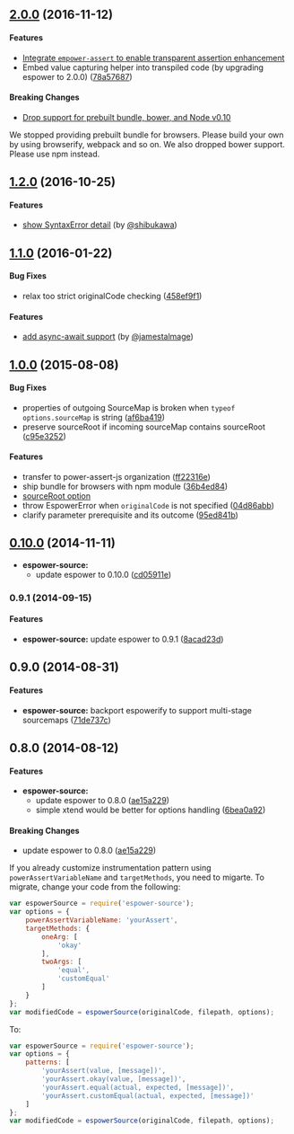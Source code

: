 ## [2.0.0](https://github.com/power-assert-js/espower-source/releases/tag/v2.0.0) (2016-11-12)


#### Features

* [Integrate `empower-assert` to enable transparent assertion enhancement](https://github.com/power-assert-js/espower-source/pull/11)
* Embed value capturing helper into transpiled code (by upgrading espower to 2.0.0) ([78a57687](https://github.com/power-assert-js/espower-source/commit/78a57687b142ae99a0eae3566042a1467c016b1e))


#### Breaking Changes

* [Drop support for prebuilt bundle, bower, and Node v0.10](https://github.com/power-assert-js/espower-source/pull/12)

We stopped providing prebuilt bundle for browsers. Please build your own by using browserify, webpack and so on.
We also dropped bower support. Please use npm instead.


## [1.2.0](https://github.com/power-assert-js/espower-source/releases/tag/v1.2.0) (2016-10-25)


#### Features

* [show SyntaxError detail](https://github.com/power-assert-js/espower-source/pull/10) (by [@shibukawa](https://github.com/shibukawa))


## [1.1.0](https://github.com/power-assert-js/espower-source/releases/tag/v1.1.0) (2016-01-22)


#### Bug Fixes

* relax too strict originalCode checking ([458ef9f1](https://github.com/power-assert-js/espower-source/commit/458ef9f1e916e3496945f046bafd36497c08fe10))


#### Features

* [add async-await support](https://github.com/power-assert-js/espower-source/pull/8) (by [@jamestalmage](https://github.com/jamestalmage))


## [1.0.0](https://github.com/power-assert-js/espower-source/releases/tag/v1.0.0) (2015-08-08)


#### Bug Fixes

* properties of outgoing SourceMap is broken when `typeof options.sourceMap` is string ([af6ba419](https://github.com/power-assert-js/espower-source/commit/af6ba419fb01ee79a4fefe4c3acc23d94bd7c1b3))
* preserve sourceRoot if incoming sourceMap contains sourceRoot ([c95e3252](https://github.com/power-assert-js/espower-source/commit/c95e32520335556b41dff73c692b5a22dc105950))

#### Features

* transfer to power-assert-js organization ([ff22316e](https://github.com/power-assert-js/espower-source/commit/ff22316eb0c45bf5ec4bb91cadc13005cfd23d30))
* ship bundle for browsers with npm module ([36b4ed84](https://github.com/power-assert-js/espower-source/commit/36b4ed845048edc7749d6c0f3e61db29dfe74d21))
* [sourceRoot option](https://github.com/power-assert-js/espower-source/pull/7)
* throw EspowerError when `originalCode` is not specified ([04d86abb](https://github.com/power-assert-js/espower-source/commit/04d86abb40af1499fde55a419346666d3b90d35a))
* clarify parameter prerequisite and its outcome ([95ed841b](https://github.com/power-assert-js/espower-source/commit/95ed841bdde5bf422fa63b0680f75d4ac82b6b74))


## [0.10.0](https://github.com/power-assert-js/espower-source/releases/tag/v0.10.0) (2014-11-11)


* **espower-source:**
  * update espower to 0.10.0 ([cd05911e](https://github.com/power-assert-js/espower-source/commit/cd05911e9199ea079f8522348624387b92a97208))


### 0.9.1 (2014-09-15)


#### Features

* **espower-source:** update espower to 0.9.1 ([8acad23d](https://github.com/power-assert-js/espower-source/commit/8acad23d1eeb613c539ed1dba09830b86e932c0f))


## 0.9.0 (2014-08-31)


#### Features

* **espower-source:** backport espowerify to support multi-stage sourcemaps ([71de737c](https://github.com/power-assert-js/espower-source/commit/71de737cb16231db852a44592e896a43c447298b))


## 0.8.0 (2014-08-12)


#### Features

* **espower-source:**
  * update espower to 0.8.0 ([ae15a229](https://github.com/power-assert-js/espower-source/commit/ae15a229367c65a7a590104f3fb0fc0b2a7582d0))
  * simple xtend would be better for options handling ([6bea0a92](https://github.com/power-assert-js/espower-source/commit/6bea0a9241aba71f2dcae9c285561e68d91531bb))


#### Breaking Changes

  * update espower to 0.8.0 ([ae15a229](https://github.com/power-assert-js/espower-source/commit/ae15a229367c65a7a590104f3fb0fc0b2a7582d0))

If you already customize instrumentation pattern using `powerAssertVariableName` and `targetMethods`, you need to migarte. To migrate, change your code from the following:

```javascript
var espowerSource = require('espower-source');
var options = {
    powerAssertVariableName: 'yourAssert',
    targetMethods: {
        oneArg: [
            'okay'
        ],
        twoArgs: [
            'equal',
            'customEqual'
        ]
    }
};
var modifiedCode = espowerSource(originalCode, filepath, options);
```

To:

```javascript
var espowerSource = require('espower-source');
var options = {
    patterns: [
        'yourAssert(value, [message])',
        'yourAssert.okay(value, [message])',
        'yourAssert.equal(actual, expected, [message])',
        'yourAssert.customEqual(actual, expected, [message])'
    ]
};
var modifiedCode = espowerSource(originalCode, filepath, options);
```
